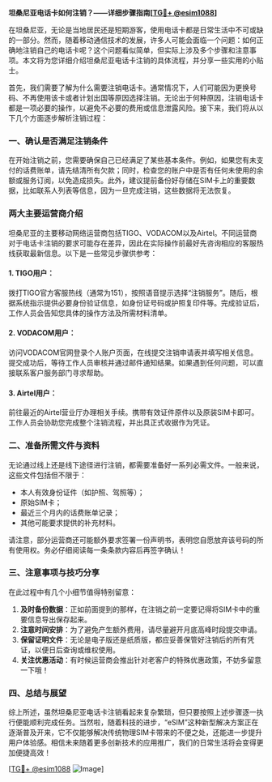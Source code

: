 **坦桑尼亚电话卡如何注销？——详细步骤指南[[TG💪+ @esim1088](https://t.me/s/esim1088)]**

在坦桑尼亚，无论是当地居民还是短期游客，使用电话卡都是日常生活中不可或缺的一部分。然而，随着移动通信技术的发展，许多人可能会面临一个问题：如何正确地注销自己的电话卡呢？这个问题看似简单，但实际上涉及多个步骤和注意事项。本文将为您详细介绍坦桑尼亚电话卡注销的具体流程，并分享一些实用的小贴士。

首先，我们需要了解为什么需要注销电话卡。通常情况下，人们可能因为更换号码、不再使用该卡或者计划出国等原因选择注销。无论出于何种原因，注销电话卡都是一项必要的操作，以避免不必要的费用或信息泄露风险。接下来，我们将从以下几个方面逐步解析注销过程：

### 一、确认是否满足注销条件

在开始注销之前，您需要确保自己已经满足了某些基本条件。例如，如果您有未支付的话费账单，请先结清所有欠款；同时，检查您的账户中是否有任何未使用的余额或服务订阅，以免造成损失。此外，建议提前备份好存储在SIM卡上的重要数据，比如联系人列表等信息，因为一旦完成注销，这些数据将无法恢复。

### 两大主要运营商介绍

坦桑尼亚的主要移动网络运营商包括TIGO、VODACOM以及Airtel。不同运营商对于电话卡注销的要求可能存在差异，因此在实际操作前最好先咨询相应的客服热线获取最新信息。以下是一些常见步骤供参考：

#### 1. TIGO用户：
拨打TIGO官方客服热线（通常为151），按照语音提示选择“注销服务”。随后，根据系统指示提供必要身份验证信息，如身份证号码或护照复印件等。完成验证后，工作人员会告知您具体的操作方法及所需材料清单。

#### 2. VODACOM用户：
访问VODACOM官网登录个人账户页面，在线提交注销申请表并填写相关信息。提交成功后，等待工作人员审核并通过邮件通知结果。如果遇到任何问题，可以直接联系客户服务部门寻求帮助。

#### 3. Airtel用户：
前往最近的Airtel营业厅办理相关手续。携带有效证件原件以及原装SIM卡即可。工作人员会协助您完成整个注销流程，并出具正式收据作为凭证。

### 二、准备所需文件与资料

无论通过线上还是线下途径进行注销，都需要准备好一系列必需文件。一般来说，这些文件包括但不限于：

- 本人有效身份证件（如护照、驾照等）；
- 原始SIM卡；
- 最近三个月内的话费账单记录；
- 其他可能要求提供的补充材料。

请注意，部分运营商还可能额外要求签署一份声明书，表明您自愿放弃该号码的所有使用权。务必仔细阅读每一条条款内容后再签字确认！

### 三、注意事项与技巧分享

在此过程中有几个小细节值得特别留意：

1. **及时备份数据**：正如前面提到的那样，在注销之前一定要记得将SIM卡中的重要信息导出保存起来。
2. **注意时间安排**：为了避免产生额外费用，请尽量避开月底高峰时段提交申请。
3. **保留证明文件**：无论是电子版还是纸质版，都应妥善保管好注销后的所有凭证，以便日后查询或维权使用。
4. **关注优惠活动**：有时候运营商会推出针对老客户的特殊优惠政策，不妨多留意一下哦！

### 四、总结与展望

综上所述，虽然坦桑尼亚电话卡注销看起来复杂繁琐，但只要按照上述步骤逐一执行便能顺利完成任务。当然啦，随着科技的进步，“eSIM”这种新型解决方案正在逐渐普及开来，它不仅能够解决传统物理SIM卡带来的不便之处，还能进一步提升用户体验感。相信未来随着更多创新技术的应用推广，我们的日常生活将会变得更加便捷高效！

[[TG💪+ @esim1088](https://t.me/s/esim1088) ![Image](https://i.postimg.cc/4NQfJmqS/Snipaste-2025-05-13-00-14-12.png)]